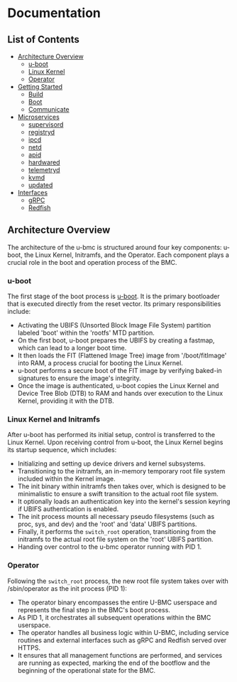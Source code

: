 # Documentation

## List of Contents

* [Architecture Overview](#architecture-overview)
  - [u-boot](#u-boot)
  - [Linux Kernel](#linux-kernel-and-initramfs)
  - [Operator](#operator)
* [Getting Started](#getting-started)
  - [Build](#build)
  - [Boot](#boot)
  - [Communicate](#communicate)
* [Microservices](#microservices)
  - [supervisord](#supervisord)
  - [registryd](#registryd)
  - [ipcd](#ipcd)
  - [netd](#netd)
  - [apid](#apid)
  - [hardwared](#hardwared)
  - [telemetryd](#telemetryd)
  - [kvmd](#kvmd)
  - [updated](#updated)
* [Interfaces](#interfaces)
  - [gRPC](#grpc)
  - [Redfish](#redfish)

## Architecture Overview

The architecture of the u-bmc is structured around four key components: u-boot, the Linux Kernel, Initramfs, and the Operator. Each component plays a crucial role in the boot and operation process of the BMC.

### u-boot

The first stage of the boot process is [u-boot](https://docs.u-boot.org/en/latest/index.html). It is the primary bootloader that is executed directly from the reset vector. Its primary responsibilities include:

- Activating the UBIFS (Unsorted Block Image File System) partition labeled 'boot' within the 'rootfs' MTD partition.
- On the first boot, u-boot prepares the UBIFS by creating a fastmap, which can lead to a longer boot time.
- It then loads the FIT (Flattened Image Tree) image from '/boot/fitImage' into RAM, a process crucial for booting the Linux Kernel.
- u-boot performs a secure boot of the FIT image by verifying baked-in signatures to ensure the image's integrity.
- Once the image is authenticated, u-boot copies the Linux Kernel and Device Tree Blob (DTB) to RAM and hands over execution to the Linux Kernel, providing it with the DTB.

### Linux Kernel and Initramfs

After u-boot has performed its initial setup, control is transferred to the Linux Kernel. Upon receiving control from u-boot, the Linux Kernel begins its startup sequence, which includes:

- Initializing and setting up device drivers and kernel subsystems.
- Transitioning to the initramfs, an in-memory temporary root file system included within the Kernel image.
- The init binary within initramfs then takes over, which is designed to be minimalistic to ensure a swift transition to the actual root file system.
- It optionally loads an authentication key into the kernel's session keyring if UBIFS authentication is enabled.
- The init process mounts all necessary pseudo filesystems (such as proc, sys, and dev) and the 'root' and 'data' UBIFS partitions.
- Finally, it performs the `switch_root` operation, transitioning from the initramfs to the actual root file system on the 'root' UBIFS partition.
- Handing over control to the u-bmc operator running with PID 1.

### Operator

Following the `switch_root` process, the new root file system takes over with /sbin/operator as the init process (PID 1):

- The operator binary encompasses the entire U-BMC userspace and represents the final step in the BMC's boot process.
- As PID 1, it orchestrates all subsequent operations within the BMC userspace.
- The operator handles all business logic within U-BMC, including service routines and external interfaces such as gRPC and Redfish served over HTTPS.
- It ensures that all management functions are performed, and services are running as expected, marking the end of the bootflow and the beginning of the operational state for the BMC.